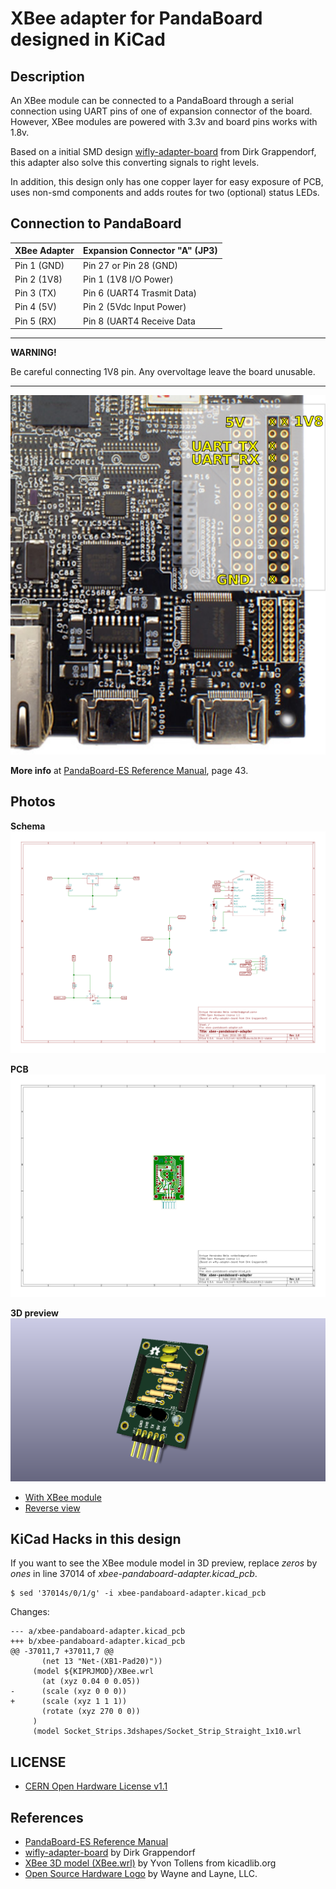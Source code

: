 XBee adapter for PandaBoard designed in KiCad
=============================================

Description
-----------

  An XBee module can be connected to a PandaBoard through a serial connection
using UART pins of one of expansion connector of the board. However, XBee
modules are powered with 3.3v and board pins works with 1.8v.

Based on a initial SMD design [wifly-adapter-board][1] from Dirk
Grappendorf, this adapter also solve this converting signals to right levels.

In addition, this design only has one copper layer for easy exposure of PCB,
uses non-smd components and adds routes for two (optional) status LEDs.

[1]: https://github.com/grappendorf/caretaker-devices/

Connection to PandaBoard
------------------------

| XBee Adapter | Expansion Connector "A" (JP3) |
|--------------|-------------------------------|
|  Pin 1 (GND) |  Pin 27 or Pin 28 (GND)       |
|  Pin 2 (1V8) |  Pin 1 (1V8 I/O Power)        |
|  Pin 3  (TX) |  Pin 6 (UART4 Trasmit Data)   |
|  Pin 4  (5V) |  Pin 2 (5Vdc Input Power)     |
|  Pin 5  (RX) |  Pin 8 (UART4 Receive Data <F11>   |

------------------------------------------------------------------------------
**WARNING!**

Be careful connecting 1V8 pin. Any overvoltage leave the board unusable.

------------------------------------------------------------------------------

![pinout](pandaboard-pinout.png)

**More info** at [PandaBoard-ES Reference Manual][2], page 43.

[2]: http://pandaboard.org/sites/default/files/board_reference/pandaboard-es-b/panda-es-b-manual.pdf

Photos
------

**Schema**
![schema](xbee-pandaboard-adapter-sch.png)

**PCB**
![pcb](xbee-pandaboard-adapter-brd.png)

**3D preview**
![3d.front](xbee-pandaboard-adapter-3d.front.png)
- [With XBee module](xbee-pandaboard-adapter-3d.xbee.png)
- [Reverse view](xbee-pandaboard-adapter-3d.back.png)

KiCad Hacks in this design
--------------------------
  If you want to see the XBee module model in 3D preview, replace *zeros* by
*ones* in line 37014 of *xbee-pandaboard-adapter.kicad_pcb*.

    $ sed '37014s/0/1/g' -i xbee-pandaboard-adapter.kicad_pcb

Changes:
```
--- a/xbee-pandaboard-adapter.kicad_pcb
+++ b/xbee-pandaboard-adapter.kicad_pcb
@@ -37011,7 +37011,7 @@
       (net 13 "Net-(XB1-Pad20)"))
     (model ${KIPRJMOD}/XBee.wrl
       (at (xyz 0.04 0 0.05))
-      (scale (xyz 0 0 0))
+      (scale (xyz 1 1 1))
       (rotate (xyz 270 0 0))
     )
     (model Socket_Strips.3dshapes/Socket_Strip_Straight_1x10.wrl
```

LICENSE
--------
- [CERN Open Hardware License v1.1](LICENSE.txt)

References
----------
- [PandaBoard-ES Reference Manual][2]
- [wifly-adapter-board][1] by Dirk Grappendorf
- [XBee 3D model (XBee.wrl)][3] by Yvon Tollens from kicadlib.org
- [Open Source Hardware Logo][4] by Wayne and Layne, LLC.

[3]: http://www.kicadlib.org/modules/xbee.zip
[4]: https://github.com/wayneandlayne/Open-Source-Hardware-Logos-for-Kicad
